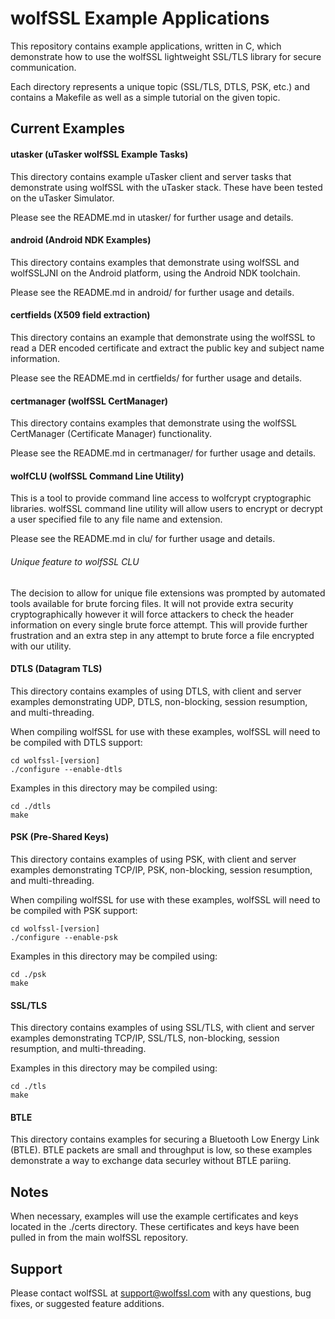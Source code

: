 wolfSSL Example Applications
============================

This repository contains example applications, written in C, which
demonstrate how to use the wolfSSL lightweight SSL/TLS library for secure
communication.

Each directory represents a unique topic (SSL/TLS, DTLS, PSK, etc.) and
contains a Makefile as well as a simple tutorial on the given topic.

## Current Examples

#### utasker (uTasker wolfSSL Example Tasks)

This directory contains example uTasker client and server tasks  that
demonstrate using wolfSSL with the uTasker stack. These have been tested on
the uTasker Simulator.

Please see the README.md in utasker/ for further usage and details.

#### android (Android NDK Examples)

This directory contains examples that demonstrate using wolfSSL and wolfSSLJNI
on the Android platform, using the Android NDK toolchain.

Please see the README.md in android/ for further usage and details.

#### certfields (X509 field extraction)

This directory contains an example that demonstrate using the wolfSSL
to read a DER encoded certificate and extract the public key and
subject name information.

Please see the README.md in certfields/ for further usage and details.

#### certmanager (wolfSSL CertManager)

This directory contains examples that demonstrate using the wolfSSL
CertManager (Certificate Manager) functionality.

Please see the README.md in certmanager/ for further usage and details.

#### wolfCLU (wolfSSL Command Line Utility)

This is a tool to provide command line access to wolfcrypt cryptographic
libraries. wolfSSL command line utility will allow users to encrypt or decrypt
a user specified file to any file name and extension.

Please see the README.md in clu/ for further usage and details.

###### Unique feature to wolfSSL CLU
The decision to allow for unique file extensions was prompted by automated
tools available for brute forcing files. It will not provide extra security
cryptographically however it will force attackers to check the header
information on every single brute force attempt. This will provide further
frustration and an extra step in any attempt to brute force a file encrypted
with our utility.

#### DTLS (Datagram TLS)

This directory contains examples of using DTLS, with client and server
examples demonstrating UDP, DTLS, non-blocking, session resumption,
and multi-threading.

When compiling wolfSSL for use with these examples, wolfSSL will need to be
compiled with DTLS support:

```
cd wolfssl-[version]
./configure --enable-dtls
```

Examples in this directory may be compiled using:

```
cd ./dtls
make
```

#### PSK (Pre-Shared Keys)

This directory contains examples of using PSK, with client and server examples
demonstrating TCP/IP, PSK, non-blocking, session resumption, and
multi-threading.

When compiling wolfSSL for use with these examples, wolfSSL will need to be
compiled with PSK support:

```
cd wolfssl-[version]
./configure --enable-psk
```

Examples in this directory may be compiled using:

```
cd ./psk
make
```

#### SSL/TLS

This directory contains examples of using SSL/TLS, with client and server
examples demonstrating TCP/IP, SSL/TLS, non-blocking, session resumption, and
multi-threading.

Examples in this directory may be compiled using:

```
cd ./tls
make
```

#### BTLE

This directory contains examples for securing a Bluetooth Low Energy Link (BTLE).
BTLE packets are small and throughput is low, so these examples demonstrate a way
to exchange data securley without BTLE pariing.


## Notes

When necessary, examples will use the example certificates and keys located
in the ./certs directory. These certificates and keys have been pulled in from
the main wolfSSL repository.

## Support

Please contact wolfSSL at support@wolfssl.com with any questions, bug fixes,
or suggested feature additions.

